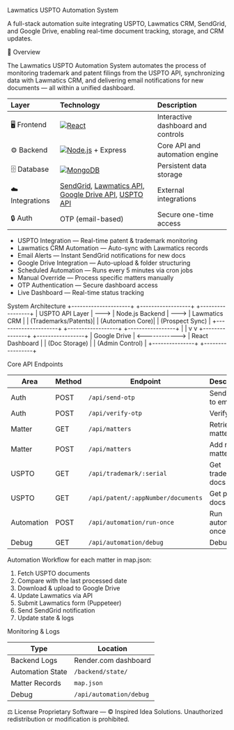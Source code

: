 Lawmatics USPTO Automation System

A full-stack automation suite integrating USPTO, Lawmatics CRM, SendGrid, and Google Drive, enabling real-time document tracking, storage, and CRM updates.

🧭 Overview

The Lawmatics USPTO Automation System automates the process of monitoring trademark and patent filings from the USPTO API, synchronizing data with Lawmatics CRM, and delivering email notifications for new documents — all within a unified dashboard.

| Layer           | Technology                                                                                                                                                                         | Description                        |
| :-------------- | :--------------------------------------------------------------------------------------------------------------------------------------------------------------------------------- | :--------------------------------- |
| 🖥️ Frontend    | [![React](https://img.shields.io/badge/React-18.x-61DAFB?logo=react\&logoColor=white)](https://reactjs.org/)                                                                       | Interactive dashboard and controls |
| ⚙️ Backend      | [![Node.js](https://img.shields.io/badge/Node.js-18.x-339933?logo=node.js\&logoColor=white)](https://nodejs.org/) + Express                                                        | Core API and automation engine     |
| 🗄️ Database    | [![MongoDB](https://img.shields.io/badge/MongoDB-6.x-47A248?logo=mongodb\&logoColor=white)](https://www.mongodb.com/)                                                              | Persistent data storage            |
| ☁️ Integrations | [SendGrid](https://sendgrid.com/), [Lawmatics API](https://www.lawmatics.com/), [Google Drive API](https://developers.google.com/drive), [USPTO API](https://developer.uspto.gov/) | External integrations              |
| 🔒 Auth         | OTP (email-based)                                                                                                                                                                  | Secure one-time access             |

 - USPTO Integration — Real-time patent & trademark monitoring
 - Lawmatics CRM Automation — Auto-sync with Lawmatics records
 - Email Alerts — Instant SendGrid notifications for new docs
 - Google Drive Integration — Auto-upload & folder structuring
 - Scheduled Automation — Runs every 5 minutes via cron jobs
 - Manual Override — Process specific matters manually
 - OTP Authentication — Secure dashboard access
 - Live Dashboard — Real-time status tracking

System Architecture
+---------------------+        +------------------+        +-----------------+
|   USPTO API Layer   | --->   |  Node.js Backend | --->   | Lawmatics CRM   |
| (Trademarks/Patents)|        | (Automation Core)|        | (Prospect Sync) |
+---------------------+        +------------------+        +-----------------+
         |                                 |
         v                                 v
  +---------------+                +-----------------+
  | Google Drive  | <------------> | React Dashboard |
  | (Doc Storage) |                | (Admin Control) |
  +---------------+                +-----------------+

Core API Endpoints

| Area       | Method | Endpoint                           | Description          |
| ---------- | ------ | ---------------------------------- | -------------------- |
| Auth       | POST   | `/api/send-otp`                    | Send OTP to email    |
| Auth       | POST   | `/api/verify-otp`                  | Verify OTP           |
| Matter     | GET    | `/api/matters`                     | Retrieve all matters |
| Matter     | POST   | `/api/matters`                     | Add new matter       |
| USPTO      | GET    | `/api/trademark/:serial`           | Get trademark docs   |
| USPTO      | GET    | `/api/patent/:appNumber/documents` | Get patent docs      |
| Automation | POST   | `/api/automation/run-once`         | Run automation once  |
| Debug      | GET    | `/api/automation/debug`            | Debug info           |

Automation Workflow
for each matter in map.json:
  1. Fetch USPTO documents
  2. Compare with the last processed date
  3. Download & upload to Google Drive
  4. Update Lawmatics via API
  5. Submit Lawmatics form (Puppeteer)
  6. Send SendGrid notification
  7. Update state & logs

Monitoring & Logs

| Type             | Location                |
| ---------------- | ----------------------- |
| Backend Logs     | Render.com dashboard    |
| Automation State | `/backend/state/`       |
| Matter Records   | `map.json`              |
| Debug            | `/api/automation/debug` |

⚖️ License
Proprietary Software — © Inspired Idea Solutions.
Unauthorized redistribution or modification is prohibited.




